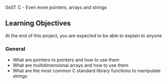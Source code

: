 0x07. C - Even more pointers, arrays and strings

## Learning Objectives

At the end of this project, you are expected to be able to explain to anyone

### General

-   What are pointers to pointers and how to use them
-   What are multidimensional arrays and how to use them
-   What are the most common C standard library functions to manipulate strings